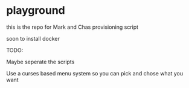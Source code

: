 # playground
this is the repo for Mark and Chas provisioning script

soon to install docker 


TODO:

Maybe seperate the scripts

Use a curses based menu system so you can pick and chose what you want 
